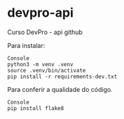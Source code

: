 # devpro-api
Curso DevPro - api github

Para instalar:

```
Console
python3 -m venv .venv
source .venv/bin/activate
pip install -r requirements-dev.txt
```

Para conferir a qualidade do código.

```
Console
pip install flake8
```